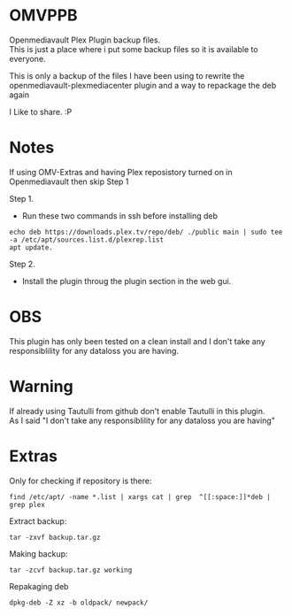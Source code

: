 # OMVPPB
Openmediavault Plex Plugin backup files. <br>
This is just a place where i put some backup files so it is available to everyone.

This is only a backup of the files I have been using to rewrite the openmediavault-plexmediacenter plugin and a way to repackage the deb again

I Like to share. :P

# Notes

If using OMV-Extras and having Plex reposistory turned on in Openmediavault then skip Step 1 

Step 1.
- Run these two commands in ssh before installing deb
```
echo deb https://downloads.plex.tv/repo/deb/ ./public main | sudo tee -a /etc/apt/sources.list.d/plexrep.list
apt update.
```

Step 2.
- Install the plugin throug the plugin section in the web gui.

# OBS
This plugin has only been tested on a clean install and I don't take any responsiblility for any dataloss you are having.

# Warning
If already using Tautulli from github don't enable Tautulli in this plugin.<br> 
As I said "I don't take any responsiblility for any dataloss you are having"

# Extras 
Only for checking if repository is there:
```
find /etc/apt/ -name *.list | xargs cat | grep  ^[[:space:]]*deb | grep plex
```

Extract backup:
```
tar -zxvf backup.tar.gz
```

Making backup:
```
tar -zcvf backup.tar.gz working
```

Repakaging deb
```
dpkg-deb -Z xz -b oldpack/ newpack/
```

